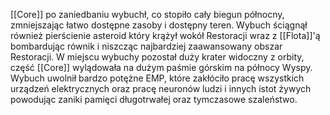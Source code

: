 [[Core]] po zaniedbaniu wybuchł, co stopiło cały biegun północny, zmniejszając łatwo dostępne zasoby i dostępny teren. Wybuch ściągnął również pierścienie asteroid który krążył wokół Restoracji wraz z [[Flota]]'ą bombardując równik i niszcząc najbardziej zaawansowany obszar Restoracji. 
W miejscu wybuchy pozostał duży krater widoczny z orbity, część [[Core]] wylądowała na dużym paśmie górskim na północy Wyspy. 
Wybuch uwolnił bardzo potężne EMP, które zakłóciło pracę wszystkich urządzeń elektrycznych oraz pracę neuronów ludzi i innych istot żywych powodując zaniki pamięci długotrwałej oraz tymczasowe szaleństwo.